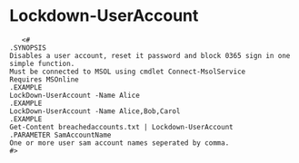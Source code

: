 # Lockdown-UserAccount
       <#
    .SYNOPSIS
    Disables a user account, reset it password and block 0365 sign in one simple function.
    Must be connected to MSOL using cmdlet Connect-MsolService
    Requires MSOnline 
    .EXAMPLE
    LockDown-UserAccount -Name Alice
    .EXAMPLE
    LockDown-UserAccount -Name Alice,Bob,Carol
    .EXAMPLE
    Get-Content breachedaccounts.txt | Lockdown-UserAccount
    .PARAMETER SamAccountName
    One or more user sam account names seperated by comma.
    #>
